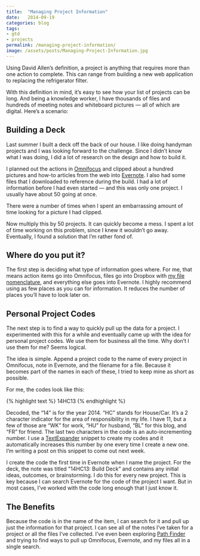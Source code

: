 ```yaml
---
title:  "Managing Project Information"
date:   2014-09-19
categories: blog
tags:
- gtd
- projects
permalink: /managing-project-information/
image: /assets/posts/Managing-Project-Information.jpg
---
```


Using David Allen’s definition, a project is anything that requires more than one action to complete. This can range from building a new web application to replacing the refrigerator filter.

<!--more-->

With this definition in mind, it’s easy to see how your list of projects can be long. And being a knowledge worker, I have thousands of files and hundreds of meeting notes and whiteboard pictures — all of which are digital. Here’s a scenario:

## Building a Deck

Last summer I built a deck off the back of our house. I like doing handyman projects and I was looking forward to the challenge. Since I didn’t know what I was doing, I did a lot of research on the design and how to build it.

I planned out the actions in [Omnifocus](https://www.omnigroup.com/omnifocus) and clipped about a hundred pictures and how-to articles from the web into [Evernote](https://www.evernote.com/referral/Registration.action?uid=49404&sig=e2dd914576c3ec9818e0311976a19dc1). I also had some files that I downloaded to reference during the build. I had a lot of information before I had even started — and this was only one project. I usually have about 50 going at once.

There were a number of times when I spent an embarrassing amount of time looking for a picture I had clipped.

Now multiply this by 50 projects. It can quickly become a mess. I spent a lot of time working on this problem, since I knew it wouldn’t go away. Eventually, I found a solution that I’m rather fond of.

## Where do you put it?

The first step is deciding what type of information goes where. For me, that means action items go into Omnifocus, files go into Dropbox with [my file nomenclature](http://joebuhlig.com/file-naming-disorganization/), and everything else goes into Evernote. I highly recommend using as few places as you can for information. It reduces the number of places you’ll have to look later on.

## Personal Project Codes

The next step is to find a way to quickly pull up the data for a project. I experimented with this for a while and eventually came up with the idea for personal project codes. We use them for business all the time. Why don’t I use them for me? Seems logical.

The idea is simple. Append a project code to the name of every project in Omnifocus, note in Evernote, and the filename for a file. Because it becomes part of the names in each of these, I tried to keep mine as short as possible.

For me, the codes look like this:

{% highlight text %}
14HC13
{% endhighlight %}

Decoded, the “14” is for the year 2014\. “HC” stands for House/Car. It’s a 2 character indicator for the area of responsibility in my life. I have 11, but a few of those are “WK” for work, “HU” for husband, “BL” for this blog, and “FR” for friend. The last two characters in the code is an auto-incrementing number. I use a [TextExpander](http://smilesoftware.com/TextExpander/index.html) snippet to create my codes and it automatically increases this number by one every time I create a new one. I’m writing a post on this snippet to come out next week.

I create the code the first time in Evernote when I name the project. For the deck, the note was titled "14HC13: Build Deck” and contains any initial ideas, outcomes, or brainstorming. I do this for every new project. This is key because I can search Evernote for the code of the project I want. But in most cases, I’ve worked with the code long enough that I just know it.

## The Benefits

Because the code is in the name of the item, I can search for it and pull up just the information for that project. I can see all of the notes I’ve taken for a project or all the files I’ve collected. I’ve even been exploring [Path Finder](http://www.cocoatech.com/pathfinder/) and trying to find ways to pull up Omnifocus, Evernote, and my files all in a single search.
